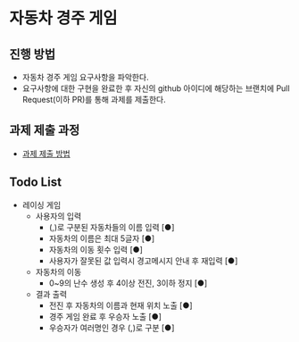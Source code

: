 # 자동차 경주 게임
## 진행 방법
* 자동차 경주 게임 요구사항을 파악한다.
* 요구사항에 대한 구현을 완료한 후 자신의 github 아이디에 해당하는 브랜치에 Pull Request(이하 PR)를 통해 과제를 제출한다.

## 과제 제출 과정
* [과제 제출 방법](https://github.com/next-step/nextstep-docs/tree/master/precourse)

## Todo List
* 레이싱 게임
    * 사용자의 입력
      * (,)로 구분된 자동차들의 이름 입력 [●]
      * 자동차의 이름은 최대 5글자 [●]
      * 자동차의 이동 횟수 입력 [●]
      * 사용자가 잘못된 값 입력시 경고메시지 안내 후 재입력 [●]
    * 자동차의 이동
      * 0~9의 난수 생성 후 4이상 전진, 3이하 정지 [●]
    * 결과 출력
      * 전진 후 자동차의 이름과 현재 위치 노출 [●]
      * 경주 게임 완료 후 우승자 노출 [●]
      * 우승자가 여러명인 경우 (,)로 구분 [●]
